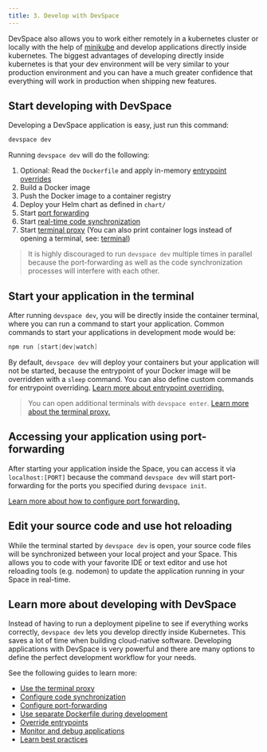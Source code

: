 ```yaml
---
title: 3. Develop with DevSpace
---
```


DevSpace also allows you to work either remotely in a kubernetes cluster or locally with the help of [minikube](https://kubernetes.io/docs/setup/minikube/) and develop applications directly inside kubernetes. The biggest advantages of developing directly inside kubernetes is that your dev environment will be very similar to your production environment and you can have a much greater confidence that everything will work in production when shipping new features.

## Start developing with DevSpace
Developing a DevSpace application is easy, just run this command:
```bash
devspace dev
```

Running `devspace dev` will do the following:
1. Optional: Read the `Dockerfile` and apply in-memory [entrypoint overrides](/docs/cli/development/entrypoint-override)
2. Build a Docker image 
3. Push the Docker image to a container registry
4. Deploy your Helm chart as defined in `chart/`
5. Start [port forwarding](/docs/cli/development/port-forwarding)
6. Start [real-time code synchronization](/docs/cli/development/synchronization)
7. Start [terminal proxy](/docs/cli/development/terminal) (You can also print container logs instead of opening a terminal, see: [terminal](/docs/cli/development/terminal))

> It is highly discouraged to run `devspace dev` multiple times in parallel because the port-forwarding as well as the code synchronization processes will interfere with each other.

## Start your application in the terminal
After running `devspace dev`, you will be directly inside the container terminal, where you can run a command to start your application. Common commands to start your applications in development mode would be:
<!--DOCUSAURUS_CODE_TABS-->
<!--Node.js-->
```powershell
npm run [start|dev|watch]
```

<!--END_DOCUSAURUS_CODE_TABS-->

By default, `devspace dev` will deploy your containers but your application will not be started, because the entrypoint of your Docker image will be overridden with a `sleep` command. You can also define custom commands for entrypoint overriding. [Learn more about entrypoint overriding.](/docs/cli/development/entrypoint-orverride)

> You can open additional terminals with `devspace enter`. [Learn more about the terminal proxy.](/docs/cli/development/terminal#open-additional-terminals)

## Accessing your application using port-forwarding
After starting your application inside the Space, you can access it via `localhost:[PORT]` because the command `devspace dev` will start port-forwarding for the ports you specified during `devspace init`.

[Learn more about how to configure port forwarding.](/docs/cli/development/port-forwarding)

## Edit your source code and use hot reloading
While the terminal started by `devspace dev` is open, your source code files will be synchronized between your local project and your Space. This allows you to code with your favorite IDE or text editor and use hot reloading tools (e.g. nodemon) to update the application running in your Space in real-time.

## Learn more about developing with DevSpace
Instead of having to run a deployment pipeline to see if everything works correctly, `devspace dev` lets you develop directly inside Kubernetes. This saves a lot of time when building cloud-native software. Developing applications with DevSpace is very powerful and there are many options to define the perfect development workflow for your needs. 

See the following guides to learn more:
- [Use the terminal proxy](/docs/cli/development/synchronization)
- [Configure code synchronization](/docs/cli/development/synchronization)
- [Configure port-forwarding](/docs/cli/development/port-forwarding)
- [Use separate Dockerfile during development](/docs/cli/development/entrypoint-overriding)
- [Override entrypoints](/docs/cli/development/entrypoint-overriding)
- [Monitor and debug applications](/docs/cli/debugging/overview)
- [Learn best practices](/docs/cli/development/best-practices)
